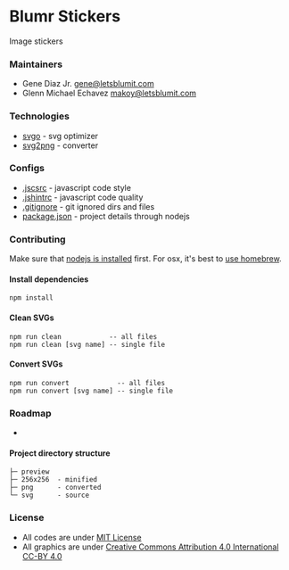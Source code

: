 # Blumr Stickers
Image stickers

### Maintainers
* Gene Diaz Jr. <gene@letsblumit.com>
* Glenn Michael Echavez <makoy@letsblumit.com>

### Technologies
* [svgo](https://github.com/svg/svgo/) - svg optimizer
* [svg2png](https://github.com/domenic/svg2png) - converter

### Configs
* [.jscsrc](http://jscs.info/rules.html) - javascript code style
* [.jshintrc](http://jshint.com/docs/options/) - javascript code quality
* [.gitignore](http://git-scm.com/docs/gitignore) - git ignored dirs and files
* [package.json](https://docs.npmjs.com/files/package.json) - project details through nodejs

### Contributing
Make sure that [nodejs is installed](http://nodejs.org/download/) first.
For osx, it's best to [use homebrew](http://shapeshed.com/setting-up-nodejs-and-npm-on-mac-osx/).

#### Install dependencies
```
npm install
```

#### Clean SVGs
```
npm run clean            -- all files
npm run clean [svg name] -- single file
```

#### Convert SVGs
```
npm run convert            -- all files
npm run convert [svg name] -- single file
```

### Roadmap
*

#### Project directory structure
```
├─ preview
├─ 256x256  - minified
├─ png      - converted
└─ svg      - source
```

### License
* All codes are under [MIT License](https://github.com/letsblumit/blumr-stickers/blob/master/LICENSE-CODE)
* All graphics are under [Creative Commons Attribution 4.0 International CC-BY 4.0](https://github.com/letsblumit/blumr-stickers/blob/master/LICENSE-GRAPHICS)

